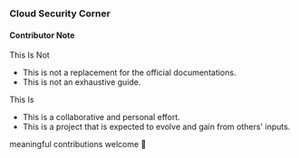 ### Cloud Security Corner 





#### Contributor Note 

This Is Not
- This is not a replacement for the official documentations.
- This is not an exhaustive guide.

This Is
- This is a collaborative and personal effort.
- This is a project that is expected to evolve and gain from others' inputs.

meaningful contributions welcome 🙏

